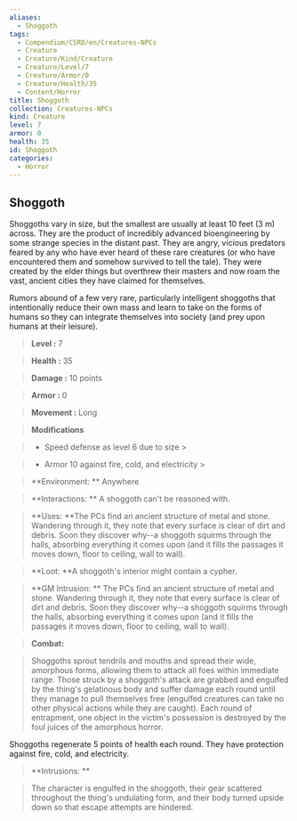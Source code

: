 ```yaml
---
aliases:
  - Shoggoth
tags:
  - Compendium/CSRD/en/Creatures-NPCs
  - Creature
  - Creature/Kind/Creature
  - Creature/Level/7
  - Creature/Armor/0
  - Creature/Health/35
  - Content/Horror
title: Shoggoth
collection: Creatures-NPCs
kind: Creature
level: 7
armor: 0
health: 35
id: Shoggoth
categories:
  - Horror
---
```

## Shoggoth    
Shoggoths vary in size, but the smallest are usually at least 10 feet (3 m) across. They are the product of incredibly advanced bioengineering by some strange species in the distant past. They are angry, vicious predators feared by any who have ever heard of these rare creatures (or who have encountered them and somehow survived to tell the tale). They were created by the elder things but overthrew their masters and now roam the vast, ancient cities they have claimed for themselves.  
Rumors abound of a few very rare, particularly intelligent shoggoths that intentionally reduce their own mass and learn to take on the forms of humans so they can integrate themselves into society (and prey upon humans at their leisure).    
  
    
> **Level :** 7    
> **Health :** 35    
> **Damage :** 10 points    
> **Armor :** 0    
> **Movement :** Long    
> **Modifications**    
>- Speed defense as level 6 due to size >  
>    
>- Armor 10 against fire, cold, and electricity >  
>    
> **Environment: ** Anywhere    
> **Interactions: ** A shoggoth can't be reasoned with.    
> **Uses: **The PCs find an ancient structure of metal and stone. Wandering through it, they note that every surface is clear of dirt and debris. Soon they discover why--a shoggoth squirms through the halls, absorbing everything it comes upon (and it fills the passages it moves down, floor to ceiling, wall to wall).    
> **Loot: **A shoggoth's interior might contain a cypher.    
> **GM Intrusion: ** The PCs find an ancient structure of metal and stone. Wandering through it, they note that every surface is clear of dirt and debris. Soon they discover why--a shoggoth squirms through the halls, absorbing everything it comes upon (and it fills the passages it moves down, floor to ceiling, wall to wall).    
  
> **Combat:**   
> Shoggoths sprout tendrils and mouths and spread their wide, amorphous forms, allowing them to attack all foes within immediate range. Those struck by a shoggoth's attack are grabbed and engulfed by the thing's gelatinous body and suffer damage each round until they manage to pull themselves free (engulfed creatures can take no other physical actions while they are caught). Each round of entrapment, one object in the victim's possession is destroyed by the foul juices of the amorphous horror.  
Shoggoths regenerate 5 points of health each round. They have protection against fire, cold, and electricity.    
    
  
> **Intrusions: **   
> The character is engulfed in the shoggoth, their gear scattered throughout the thing's undulating form, and their body turned upside down so that escape attempts are hindered.    

